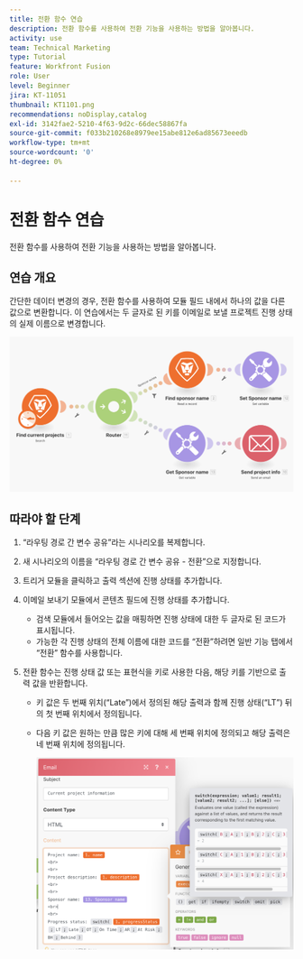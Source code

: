 ```yaml
---
title: 전환 함수 연습
description: 전환 함수를 사용하여 전환 기능을 사용하는 방법을 알아봅니다.
activity: use
team: Technical Marketing
type: Tutorial
feature: Workfront Fusion
role: User
level: Beginner
jira: KT-11051
thumbnail: KT1101.png
recommendations: noDisplay,catalog
exl-id: 3142fae2-5210-4f63-9d2c-66dec58867fa
source-git-commit: f033b210268e8979ee15abe812e6ad85673eeedb
workflow-type: tm+mt
source-wordcount: '0'
ht-degree: 0%

---
```


# 전환 함수 연습

전환 함수를 사용하여 전환 기능을 사용하는 방법을 알아봅니다.

## 연습 개요

간단한 데이터 변경의 경우, 전환 함수를 사용하여 모듈 필드 내에서 하나의 값을 다른 값으로 변환합니다. 이 연습에서는 두 글자로 된 키를 이메일로 보낼 프로젝트 진행 상태의 실제 이름으로 변경합니다.

![전환 함수 이미지 1](../12-exercises/assets/switch-function-walkthrough-1.png)

## 따라야 할 단계

1. “라우팅 경로 간 변수 공유”라는 시나리오를 복제합니다.
1. 새 시나리오의 이름을 “라우팅 경로 간 변수 공유 - 전환”으로 지정합니다.
1. 트리거 모듈을 클릭하고 출력 섹션에 진행 상태를 추가합니다.
1. 이메일 보내기 모듈에서 콘텐츠 필드에 진행 상태를 추가합니다.

   + 검색 모듈에서 들어오는 값을 매핑하면 진행 상태에 대한 두 글자로 된 코드가 표시됩니다.
   + 가능한 각 진행 상태의 전체 이름에 대한 코드를 “전환”하려면 일반 기능 탭에서 “전환” 함수를 사용합니다.

1. 전환 함수는 진행 상태 값 또는 표현식을 키로 사용한 다음, 해당 키를 기반으로 출력 값을 반환합니다.

   + 키 값은 두 번째 위치(“Late”)에서 정의된 해당 출력과 함께 진행 상태(“LT”) 뒤의 첫 번째 위치에서 정의됩니다.
   + 다음 키 값은 원하는 만큼 많은 키에 대해 세 번째 위치에 정의되고 해당 출력은 네 번째 위치에 정의됩니다.

     ![전환 함수 이미지 2](../12-exercises/assets/switch-function-walkthrough-2.png)
